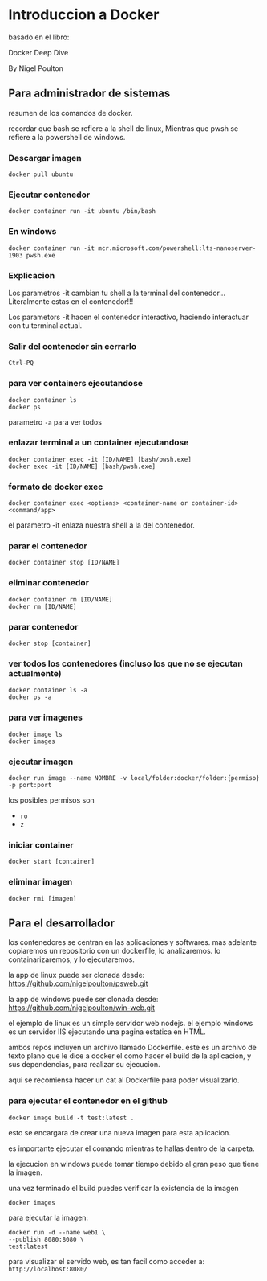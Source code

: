 # Introduccion a Docker

basado en el libro:

Docker Deep Dive

By Nigel Poulton

## Para administrador de sistemas

resumen de los comandos de docker.

recordar que bash se refiere a la shell de linux, Mientras que pwsh se refiere a la powershell de windows.

### Descargar imagen

```shell
docker pull ubuntu
```

### Ejecutar contenedor

```shell
docker container run -it ubuntu /bin/bash
```

### En windows

```shell
docker container run -it mcr.microsoft.com/powershell:lts-nanoserver-1903 pwsh.exe
```

### Explicacion

Los parametros -it cambian tu shell a la terminal del contenedor...
Literalmente estas en el contenedor!!!

Los parametors -it hacen el contenedor interactivo, haciendo interactuar con tu terminal actual.

### Salir del contenedor sin cerrarlo

```shell
Ctrl-PQ
```

### para ver containers ejecutandose

```shell
docker container ls
docker ps
```

parametro ```-a``` para ver todos


### enlazar terminal a un container ejecutandose

```shell
docker container exec -it [ID/NAME] [bash/pwsh.exe]
docker exec -it [ID/NAME] [bash/pwsh.exe]
```

### formato de docker exec

```shell
docker container exec <options> <container-name or container-id> <command/app>
```

el parametro -it enlaza nuestra shell a la del contenedor.

### parar el contenedor

```shell
docker container stop [ID/NAME] 
```

### eliminar contenedor

```shell
docker container rm [ID/NAME]
docker rm [ID/NAME]
```

### parar contenedor

```shell
docker stop [container]
```

### ver todos los contenedores (incluso los que no se ejecutan actualmente)

```shell
docker container ls -a
docker ps -a
```

### para ver imagenes

```shell
docker image ls
docker images
```

### ejecutar imagen

```shell
docker run image --name NOMBRE -v local/folder:docker/folder:{permiso} -p port:port
```

los posibles permisos son

- ```ro```
- ```z```

### iniciar container

```shell
docker start [container]
```

### eliminar imagen

```shell
docker rmi [imagen]
```

## Para el desarrollador

los contenedores se centran en las aplicaciones y softwares.
mas adelante copiaremos un repositorio con un dockerfile, lo analizaremos.
lo containarizaremos, y lo ejecutaremos.

la app de linux puede ser clonada desde:
https://github.com/nigelpoulton/psweb.git

la app de windows puede ser clonada desde:
https://github.com/nigelpoulton/win-web.git

el ejemplo de linux es un simple servidor web nodejs.
el ejemplo windows es un servidor IIS ejecutando una pagina estatica en HTML.

ambos repos incluyen un archivo llamado Dockerfile.
este es un archivo de texto plano que le dice a docker el como hacer el build de la aplicacion,
y sus dependencias, para realizar su ejecucion.

aqui se recomiensa hacer un cat al Dockerfile para poder visualizarlo.

### para ejecutar el contenedor en el github

```shell
docker image build -t test:latest .
```

esto se encargara de crear una nueva imagen para esta aplicacion.

es importante ejecutar el comando mientras te hallas dentro de la carpeta.

la ejecucion en windows puede tomar tiempo debido al gran peso que tiene la imagen.

una vez terminado el build puedes verificar la existencia de la imagen

```shell
docker images
```

para ejecutar la imagen:

```shell
docker run -d --name web1 \
--publish 8080:8080 \
test:latest
```

para visualizar el servido web, es tan facil como acceder a:
```http://localhost:8080/```
